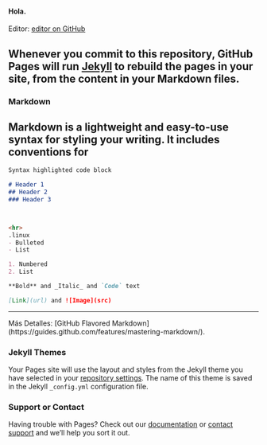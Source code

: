 #### Hola.
Editor: [editor on GitHub](https://github.com/yanlimeng/TBannerG.linux/edit/gh-pages/index.md) 



## Whenever you commit to this repository, GitHub Pages will run [Jekyll](https://jekyllrb.com/) to rebuild the pages in your site, from the content in your Markdown files.

### Markdown
## Markdown is a lightweight and easy-to-use syntax for styling your writing. It includes conventions for

```markdown
Syntax highlighted code block

# Header 1
## Header 2
### Header 3



<hr>
.linux
- Bulleted
- List

1. Numbered
2. List

**Bold** and _Italic_ and `Code` text

[Link](url) and ![Image](src)
```
<hr>
Más Detalles: [GitHub Flavored Markdown](https://guides.github.com/features/mastering-markdown/).





### Jekyll Themes
Your Pages site will use the layout and styles from the Jekyll theme you have selected in your [repository settings](https://github.com/yanlimeng/TBannerG.linux/settings). The name of this theme is saved in the Jekyll `_config.yml` configuration file.


### Support or Contact
Having trouble with Pages? Check out our [documentation](https://docs.github.com/categories/github-pages-basics/) or [contact support](https://support.github.com/contact) and we’ll help you sort it out.
